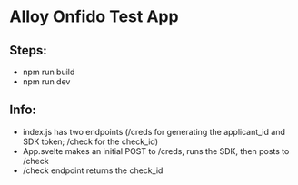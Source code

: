 # Alloy Onfido Test App
## Steps:
- npm run build
- npm run dev

## Info:
- index.js has two endpoints (/creds for generating the applicant_id and SDK token; /check for the check_id)
- App.svelte makes an initial POST to /creds, runs the SDK, then posts to /check
- /check endpoint returns the check_id